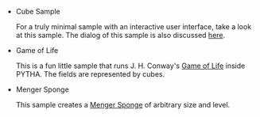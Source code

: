 - Cube Sample

  For a truly minimal sample with an interactive user interface, take a look at this sample. The dialog of this sample is also discussed [here](https://github.com/daniel-flassig/pytha-lua-api/wiki/pyui-First-Dialog).

- Game of Life

  This is a fun little sample that runs J. H. Conway's [Game of Life](https://en.wikipedia.org/wiki/Conway%27s_Game_of_Life) inside PYTHA. The fields are represented by cubes.
  
- Menger Sponge

  This sample creates a [Menger Sponge](https://en.wikipedia.org/wiki/Menger_sponge) of arbitrary size and level.
